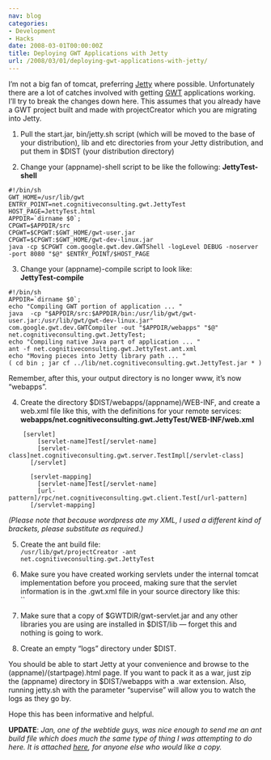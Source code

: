 ```yaml
---
nav: blog
categories:
- Development
- Hacks
date: 2008-03-01T00:00:00Z
title: Deploying GWT Applications with Jetty
url: /2008/03/01/deploying-gwt-applications-with-jetty/
---
```


I’m not a big fan of tomcat, preferring [Jetty][1] where possible. Unfortunately there are a lot of catches involved with getting [GWT][2] applications working. I’ll try to break the changes down here. This assumes that you already have a GWT project built and made with projectCreator which you are migrating into Jetty.

 [1]: http://www.mortbay.org/
 [2]: http://code.google.com/webtoolkit/


1) Pull the start.jar, bin/jetty.sh script (which will be moved to the base of your distribution), lib and etc directories from your Jetty distribution, and put them in $DIST (your distribution directory)

2) Change your (appname)-shell script to be like the following:
**JettyTest-shell**
```
#!/bin/sh
GWT_HOME=/usr/lib/gwt
ENTRY_POINT=net.cognitiveconsulting.gwt.JettyTest
HOST_PAGE=JettyTest.html
APPDIR=`dirname $0`;
CPGWT=$APPDIR/src
CPGWT=$CPGWT:$GWT_HOME/gwt-user.jar
CPGWT=$CPGWT:$GWT_HOME/gwt-dev-linux.jar
java -cp $CPGWT com.google.gwt.dev.GWTShell -logLevel DEBUG -noserver -port 8080 "$@" $ENTRY_POINT/$HOST_PAGE
```

3) Change your (appname)-compile script to look like:  
**JettyTest-compile**  
```
#!/bin/sh
APPDIR=`dirname $0`;
echo "Compiling GWT portion of application ... "
java  -cp "$APPDIR/src:$APPDIR/bin:/usr/lib/gwt/gwt-user.jar:/usr/lib/gwt/gwt-dev-linux.jar" com.google.gwt.dev.GWTCompiler -out "$APPDIR/webapps" "$@" net.cognitiveconsulting.gwt.JettyTest;
echo "Compiling native Java part of application ... "
ant -f net.cognitiveconsulting.gwt.JettyTest.ant.xml
echo "Moving pieces into Jetty library path ... "
( cd bin ; jar cf ../lib/net.cognitiveconsulting.gwt.JettyTest.jar * )
```

Remember, after this, your output directory is no longer www, it’s now “webapps”.

4) Create the directory $DIST/webapps/(appname)/WEB-INF, and create a web.xml file like this, with the definitions for your remote services:  
**webapps/net.cognitiveconsulting.gwt.JettyTest/WEB-INF/web.xml**

```
    [servlet]
        [servlet-name]Test[/servlet-name]
        [servlet-class]net.cognitiveconsulting.gwt.server.TestImpl[/servlet-class]
      [/servlet]
    
      [servlet-mapping]
        [servlet-name]Test[/servlet-name]
        [url-pattern]/rpc/net.cognitiveconsulting.gwt.client.Test[/url-pattern]
      [/servlet-mapping]
```  

*(Please note that because wordpress ate my XML, I used a different kind of brackets, please substitute as required.)*

5) Create the ant build file:  
`/usr/lib/gwt/projectCreator -ant net.cognitiveconsulting.gwt.JettyTest`

6) Make sure you have created working servlets under the internal tomcat implementation before you proceed, making sure that the servlet information is in the .gwt.xml file in your source directory like this:  
``

7) Make sure that a copy of $GWTDIR/gwt-servlet.jar and any other libraries you are using are installed in $DIST/lib — forget this and nothing is going to work.

8) Create an empty “logs” directory under $DIST.

You should be able to start Jetty at your convenience and browse to the (appname)/(startpage).html page. If you want to pack it as a war, just zip the (appname) directory in $DIST/webapps with a .war extension. Also, running jetty.sh with the parameter “supervise” will allow you to watch the logs as they go by.

Hope this has been informative and helpful.

**UPDATE**: *Jan, one of the webtide guys, was nice enough to send me an ant build file which does much the same type of thing I was attempting to do here. It is attached [here][3], for anyone else who would like a copy.*

 [3]: http://jbuchbinder.com/wp-content/uploads/2008/03/build.xml

